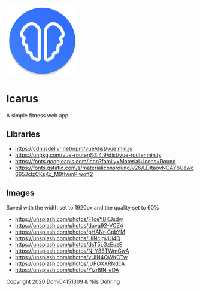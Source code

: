 ![Icon](https://raw.githubusercontent.com/Domi04151309/icarus/main/pwa/mipmap-xxxhdpi/ic_launcher.png)

# Icarus
A simple fitness web app.

## Libraries
- https://cdn.jsdelivr.net/npm/vue/dist/vue.min.js
- https://unpkg.com/vue-router@3.4.9/dist/vue-router.min.js
- https://fonts.googleapis.com/icon?family=Material+Icons+Round
- https://fonts.gstatic.com/s/materialiconsround/v26/LDItaoyNOAY6Uewc665JcIzCKsKc_M9flwmP.woff2

## Images
Saved with the width set to 1920px and the quality set to 60%
- https://unsplash.com/photos/F1oeYBKJsdw
- https://unsplash.com/photos/duvq92-VCZ4
- https://unsplash.com/photos/pHANr-CpbYM
- https://unsplash.com/photos/HlNcigvUi4Q
- https://unsplash.com/photos/dsT5LGzEuzE
- https://unsplash.com/photos/N_Y88TWmGwA
- https://unsplash.com/photos/yUIN4QWKCTw
- https://unsplash.com/photos/jUPOXXRNdcA
- https://unsplash.com/photos/Yizrl9N_eDA

Copyright 2020 Domi04151309 & Nils Döhring
